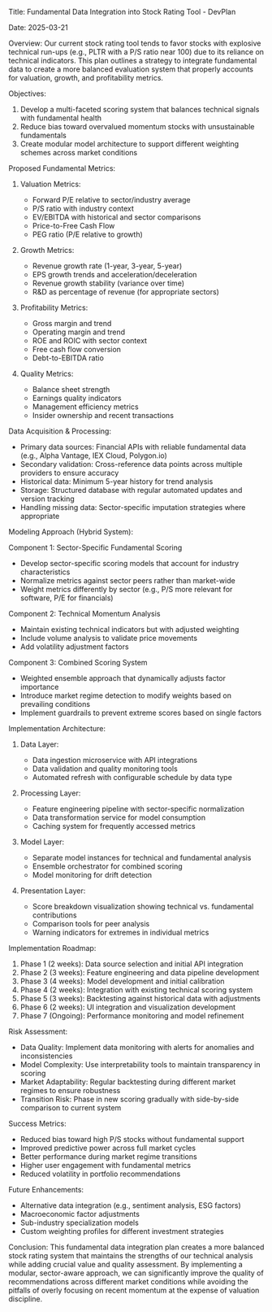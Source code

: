 Title: Fundamental Data Integration into Stock Rating Tool - DevPlan

Date: 2025-03-21

Overview:
Our current stock rating tool tends to favor stocks with explosive technical run-ups (e.g., PLTR with a P/S ratio near 100) due to its reliance on technical indicators. This plan outlines a strategy to integrate fundamental data to create a more balanced evaluation system that properly accounts for valuation, growth, and profitability metrics.

Objectives:
1. Develop a multi-faceted scoring system that balances technical signals with fundamental health
2. Reduce bias toward overvalued momentum stocks with unsustainable fundamentals
3. Create modular model architecture to support different weighting schemes across market conditions

Proposed Fundamental Metrics:

1. Valuation Metrics:
   - Forward P/E relative to sector/industry average
   - P/S ratio with industry context
   - EV/EBITDA with historical and sector comparisons
   - Price-to-Free Cash Flow
   - PEG ratio (P/E relative to growth)

2. Growth Metrics:
   - Revenue growth rate (1-year, 3-year, 5-year)
   - EPS growth trends and acceleration/deceleration
   - Revenue growth stability (variance over time)
   - R&D as percentage of revenue (for appropriate sectors)

3. Profitability Metrics:
   - Gross margin and trend
   - Operating margin and trend
   - ROE and ROIC with sector context
   - Free cash flow conversion
   - Debt-to-EBITDA ratio

4. Quality Metrics:
   - Balance sheet strength
   - Earnings quality indicators
   - Management efficiency metrics
   - Insider ownership and recent transactions

Data Acquisition & Processing:
- Primary data sources: Financial APIs with reliable fundamental data (e.g., Alpha Vantage, IEX Cloud, Polygon.io)
- Secondary validation: Cross-reference data points across multiple providers to ensure accuracy
- Historical data: Minimum 5-year history for trend analysis
- Storage: Structured database with regular automated updates and version tracking
- Handling missing data: Sector-specific imputation strategies where appropriate

Modeling Approach (Hybrid System):

Component 1: Sector-Specific Fundamental Scoring
- Develop sector-specific scoring models that account for industry characteristics
- Normalize metrics against sector peers rather than market-wide
- Weight metrics differently by sector (e.g., P/S more relevant for software, P/E for financials)

Component 2: Technical Momentum Analysis
- Maintain existing technical indicators but with adjusted weighting
- Include volume analysis to validate price movements
- Add volatility adjustment factors

Component 3: Combined Scoring System
- Weighted ensemble approach that dynamically adjusts factor importance
- Introduce market regime detection to modify weights based on prevailing conditions
- Implement guardrails to prevent extreme scores based on single factors

Implementation Architecture:
1. Data Layer:
   - Data ingestion microservice with API integrations
   - Data validation and quality monitoring tools
   - Automated refresh with configurable schedule by data type

2. Processing Layer:
   - Feature engineering pipeline with sector-specific normalization
   - Data transformation service for model consumption
   - Caching system for frequently accessed metrics

3. Model Layer:
   - Separate model instances for technical and fundamental analysis
   - Ensemble orchestrator for combined scoring
   - Model monitoring for drift detection

4. Presentation Layer:
   - Score breakdown visualization showing technical vs. fundamental contributions
   - Comparison tools for peer analysis
   - Warning indicators for extremes in individual metrics

Implementation Roadmap:
1. Phase 1 (2 weeks): Data source selection and initial API integration
2. Phase 2 (3 weeks): Feature engineering and data pipeline development
3. Phase 3 (4 weeks): Model development and initial calibration
4. Phase 4 (2 weeks): Integration with existing technical scoring system
5. Phase 5 (3 weeks): Backtesting against historical data with adjustments
6. Phase 6 (2 weeks): UI integration and visualization development
7. Phase 7 (Ongoing): Performance monitoring and model refinement

Risk Assessment:
- Data Quality: Implement data monitoring with alerts for anomalies and inconsistencies
- Model Complexity: Use interpretability tools to maintain transparency in scoring
- Market Adaptability: Regular backtesting during different market regimes to ensure robustness
- Transition Risk: Phase in new scoring gradually with side-by-side comparison to current system

Success Metrics:
- Reduced bias toward high P/S stocks without fundamental support
- Improved predictive power across full market cycles
- Better performance during market regime transitions
- Higher user engagement with fundamental metrics
- Reduced volatility in portfolio recommendations

Future Enhancements:
- Alternative data integration (e.g., sentiment analysis, ESG factors)
- Macroeconomic factor adjustments
- Sub-industry specialization models
- Custom weighting profiles for different investment strategies

Conclusion:
This fundamental data integration plan creates a more balanced stock rating system that maintains the strengths of our technical analysis while adding crucial value and quality assessment. By implementing a modular, sector-aware approach, we can significantly improve the quality of recommendations across different market conditions while avoiding the pitfalls of overly focusing on recent momentum at the expense of valuation discipline. 